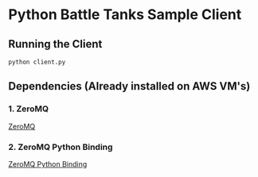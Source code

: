# Python Battle Tanks Sample Client

## Running the Client

    python client.py

## Dependencies (Already installed on AWS VM's)

### 1. ZeroMQ

[ZeroMQ](http://www.zeromq.org/)

### 2. ZeroMQ Python Binding

[ZeroMQ Python Binding](http://www.zeromq.org/bindings:python)
